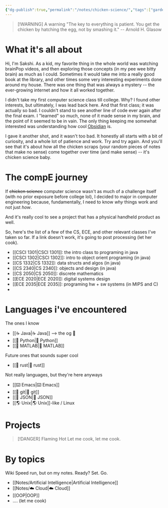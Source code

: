 ```yaml
---
{"dg-publish":true,"permalink":"/notes/chicken-science/","tags":["gardenEntry"]}
---
```


> [!WARNING] A warning
> "The key to everything is patient. You get the chicken by hatching the egg, not by smashing it." -- Arnold H. Glasow 
# What it's all about 
Hi, I'm Sakshi. As a kid, my favorite thing in the whole world was watching brainPop videos, and then exploring those concepts (in my pee wee bitty brain) as much as I could. Sometimes it would take me into a really good book at the library, and other times some very interesting experiments done around my house. There was one thing that was always a mystery -- the ever-growing internet and how it all worked together. 

I didn't take my first computer science class till college. Why? I found other interests, but ultimately, I was lead back here. And that first class; it was actually so bad. I couldn't stand to see another line of code ever again after the final exam. I "learned" so much, none of it made sense in my brain, and the point of it seemed to be in vain. The only thing keeping me somewhat interested was understanding how cool [Obsidian](https://obsidian.md/) is. 

I gave it another shot, and it wasn't too bad. It honestly all starts with a bit of curiosity, and a whole lot of patience and work. Try and try again. And you'll see that it's about how all the chicken scraps (your random pieces of notes that make no sense) come together over time (and make sense) -- it's chicken science baby. 
# The compE journey
If ~~chicken science~~ computer science wasn't as much of a challenge itself (with no prior exposure before college lol), I decided to major in computer engineering because, fundamentally, I need to know *why* things work and not just *how*. 

And it's really cool to see a project that has a physical handheld product as well. 

So, here's the list of a few of the CS, ECE, and other relevant classes I've taken so far. If a link doesn't work, it's going to post processing (let her cook).

- [[CSCI 1301\|CSCI 1301]]: the intro class to programing in java 
- [[CSCI 1302\|CSCI 1302]]: intro to object orient programing (in java)
- [[CS 1332\|CS 1332]]: data structs and algos (in java)
- [[CS 2340\|CS 2340]]: objects and design (in java)
- [[CS 2050\|CS 2050]]: discrete mathematics 
- [[ECE 2020\|ECE 2020]]: digital systems design 
- [[ECE 2035\|ECE 2035]]: programing hw + sw systems (in MIPS and C)
- 
# Languages i've encountered

The ones I know 
- [[☕️ Java\|☕️ Java]] --> the og 🤩
- [[🐍 Python\|🐍 Python]]
- [[🧮  MATLAB\|🧮  MATLAB]]


Future ones that sounds super cool 
- [[🦀 rust\|🦀 rust]]

Not really languages, but they're here anyways
- [[⌨️ Emacs\|⌨️ Emacs]]
- [[🤖 git\|🤖 git]]
- [[🧿 JSON\|🧿 JSON]]
- [[🌎 Unix\|🌎 Unix]]-like / Linux  
# Projects 

> [!DANGER] Flaming Hot
> Let me cook, let me cook. 

# By topics 
Wiki Speed run, but on my notes. Ready? Set. Go. 

- [[Notes/Artificial Intelligence\|Artificial Intelligence]]
- [[Notes/☁️ Cloud\|☁️ Cloud]]
- [[OOP\|OOP]]
- .... (let me cook)